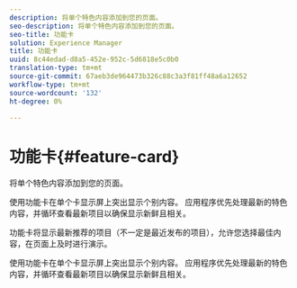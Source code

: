 ```yaml
---
description: 将单个特色内容添加到您的页面。
seo-description: 将单个特色内容添加到您的页面。
seo-title: 功能卡
solution: Experience Manager
title: 功能卡
uuid: 8c44edad-d8a5-452e-952c-5d6818e5c0b0
translation-type: tm+mt
source-git-commit: 67aeb3de964473b326c88c3a3f81ff48a6a12652
workflow-type: tm+mt
source-wordcount: '132'
ht-degree: 0%

---
```



# 功能卡{#feature-card}

将单个特色内容添加到您的页面。

使用功能卡在单个卡显示屏上突出显示个别内容。 应用程序优先处理最新的特色内容，并循环查看最新项目以确保显示新鲜且相关。

功能卡将显示最新推荐的项目（不一定是最近发布的项目），允许您选择最佳内容，在页面上及时进行演示。

使用功能卡在单个卡显示屏上突出显示个别内容。 应用程序优先处理最新的特色内容，并循环查看最新项目以确保显示新鲜且相关。
